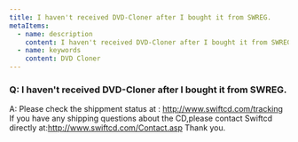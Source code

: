 ```yaml
---
title: I haven't received DVD-Cloner after I bought it from SWREG.
metaItems:
  - name: description
    content: I haven't received DVD-Cloner after I bought it from SWREG.
  - name: keywords
    content: DVD Cloner
---
```


### Q: I haven't received DVD-Cloner after I bought it from SWREG.

A:
Please check the shippment status at : http://www.swiftcd.com/tracking
If you have any shipping questions about the CD,please contact
Swiftcd directly at:http://www.swiftcd.com/Contact.asp Thank you.